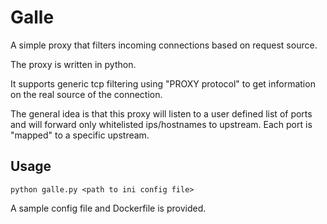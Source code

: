 # Galle

A simple proxy that filters incoming connections based on request source.

The proxy is written in python.

It supports generic tcp filtering using "PROXY protocol" to get information on the real source of the connection.

The general idea is that this proxy will listen to a user defined list of ports and will forward only whitelisted ips/hostnames to upstream. Each port is "mapped" to a specific upstream.

## Usage

    python galle.py <path to ini config file>

A sample config file and Dockerfile is provided.
